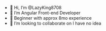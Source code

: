 - 👋 Hi, I’m @LazyKing8708
- 👀 I’m Angular Front-end Developer
- 🌱 Beginner with approx 8mo experience
- 💞️ I’m looking to collaborate on I have no idea


<!---
LazyKing8708/LazyKing8708 is a ✨ special ✨ repository because its `README.md` (this file) appears on your GitHub profile.
You can click the Preview link to take a look at your changes.
--->
